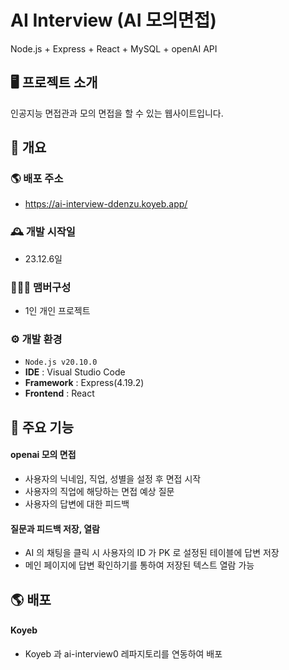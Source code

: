 # AI Interview (AI 모의면접)
Node.js + Express + React + MySQL + openAI API

## 🖥️ 프로젝트 소개
인공지능 면접관과 모의 면접을 할 수 있는 웹사이트입니다.
<br>

## 📌 개요
### 🌎 배포 주소
 - https://ai-interview-ddenzu.koyeb.app/

### 🕰️ 개발 시작일
 - 23.12.6일

### 🧑‍🤝‍🧑 맴버구성
 - 1인 개인 프로젝트

### ⚙️ 개발 환경
- `Node.js v20.10.0`
- **IDE** : Visual Studio Code
- **Framework** : Express(4.19.2)
- **Frontend** : React

## 📌 주요 기능
#### openai 모의 면접
- 사용자의 닉네임, 직업, 성별을 설정 후 면접 시작
- 사용자의 직업에 해당하는 면접 예상 질문
- 사용자의 답변에 대한 피드백
  
#### 질문과 피드백 저장, 열람
- AI 의 채팅을 클릭 시 사용자의 ID 가 PK 로 설정된 테이블에 답변 저장
- 메인 페이지에 답변 확인하기를 통하여 저장된 텍스트 열람 가능 
  
## 🌎 배포
#### Koyeb
- Koyeb 과 ai-interview0 레파지토리를 연동하여 배포